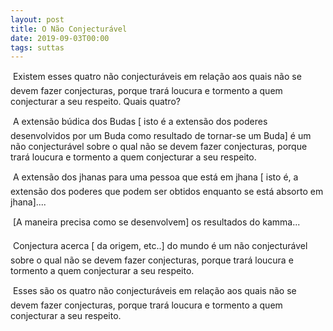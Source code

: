 ```yaml
---
layout: post
title: O Não Conjecturável
date: 2019-09-03T00:00
tags: suttas
---
```

 Existem esses quatro não conjecturáveis em relação aos quais não se devem fazer conjecturas, porque trará loucura e tormento a quem conjecturar a seu respeito. Quais quatro?

 A extensão búdica dos Budas [ isto é a extensão dos poderes desenvolvidos por um Buda como resultado de tornar-se um Buda] é um não conjecturável sobre o qual não se devem fazer conjecturas, porque trará loucura e tormento a quem conjecturar a seu respeito.

 A extensão dos jhanas para uma pessoa que está em jhana [ isto é, a extensão dos poderes que podem ser obtidos enquanto se está absorto em jhana]....

 [A maneira precisa como se desenvolvem] os resultados do kamma...

 Conjectura acerca [ da origem, etc..] do mundo é um não conjecturável sobre o qual não se devem fazer conjecturas, porque trará loucura e tormento a quem conjecturar a seu respeito.

 Esses são os quatro não conjecturáveis em relação aos quais não se devem fazer conjecturas, porque trará loucura e tormento a quem conjecturar a seu respeito.

